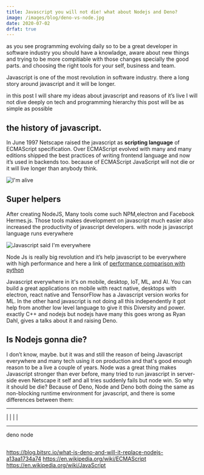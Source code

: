 ```yaml
---
title: Javascript you will not die! what about Nodejs and Deno?
image: /images/blog/deno-vs-node.jpg
date: 2020-07-02
drfat: true
---
```


as you see programming evolving daily so to be a great developer in software industry you should have a knowladge, aware about new things and trying to be more compitiable with those changes specially the good parts. and choosing the right tools for your self, business and team.

Javascript is one of the most revolution in software industry. there a long story around javascript and it will be longer.

in this post I will share my ideas about javascript and reasons of it’s live I will not dive deeply on tech and programming hierarchy this post will be as simple as possible

## the history of javascript.

In June 1997 Netscape raised the javascript as **scripting language** of ECMAScript specification. Over ECMAScript evolved with many and many editions shipped the best practices of writing frontend language and now it’s used in backends too. because of ECMAScript JavaScript will not die or it will live longer than anybody think.

![I'm alive](https://media.giphy.com/media/3ohze0LoTC1ZmCDKJW/giphy.gif)

## Super helpers

After creating NodeJS, Many tools come such NPM,electron and Facebook Hermes.js. Those tools makes development on javascript much easier also increased the productivity of javascript developers. with node js javascript language runs everywhere

![Javascript said I'm everywhere](https://media.giphy.com/media/NAnYvSGZMYenS/giphy.gif)

Node Js is really big revolution and it’s help javascript to be everywhere with high performance and here a link of [performance comparison with python](https://benchmarksgame-team.pages.debian.net/benchmarksgame/fastest/node-python3.html)

Javascript everywhere in it's on mobile, desktop, IoT, ML, and AI. You can build a great applications on mobile with react native, desktops with electron, react native and TensorFlow has a Javascript version works for ML. In the other hand javascript is not doing all this independently it got help from another low level language to give it this Diversity and power. exactly C++ and nodejs but nodejs have many this goes wrong as Ryan Dahl, gives a talks about it and raising Deno.

## Is Nodejs gonna die?

I don’t know, maybe. but it was and still the reason of being Javascript everywhere and many tech using it on production and that's good enough reason to be a live a couple of years. Node was a great thing makes Javascript stronger than ever before, many tried to run javascript in server-side even Netscape it self and all tries suddenly fails but node win. So why it should be die? Because of Deno, Node and Deno both doing the same as non-blocking runtime environment for javascript, and there is some differences between them:

---

| | | |

---

deno node

##

https://blog.bitsrc.io/what-is-deno-and-will-it-replace-nodejs-a13aa1734a74
https://en.wikipedia.org/wiki/ECMAScript
https://en.wikipedia.org/wiki/JavaScript
